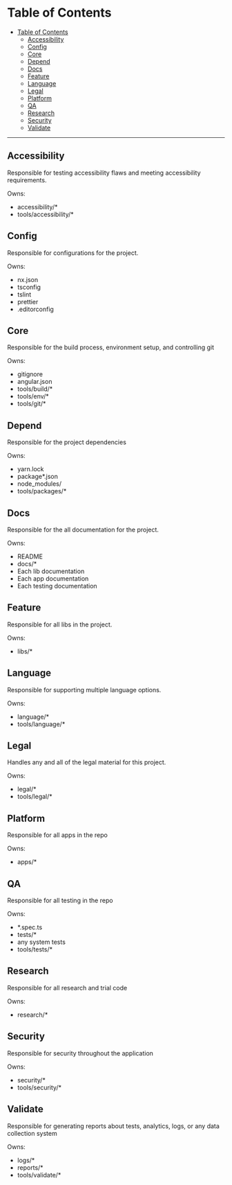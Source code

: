 # Table of Contents

- [Table of Contents](#table-of-contents)
  - [Accessibility](#accessibility)
  - [Config](#config)
  - [Core](#core)
  - [Depend](#depend)
  - [Docs](#docs)
  - [Feature](#feature)
  - [Language](#language)
  - [Legal](#legal)
  - [Platform](#platform)
  - [QA](#qa)
  - [Research](#research)
  - [Security](#security)
  - [Validate](#validate)

---

## Accessibility

Responsible for testing accessibility flaws and meeting accessibility requirements.

Owns:

- accessibility/\*
- tools/accessibility/\*

## Config

Responsible for configurations for the project.

Owns:

- nx.json
- tsconfig
- tslint
- prettier
- .editorconfig

## Core

Responsible for the build process, environment setup, and controlling git

Owns:

- gitignore
- angular.json
- tools/build/\*
- tools/env/\*
- tools/git/\*

## Depend

Responsible for the project dependencies

Owns:

- yarn.lock
- package\*.json
- node_modules/
- tools/packages/\*

## Docs

Responsible for the all documentation for the project.

Owns:

- README
- docs/\*
- Each lib documentation
- Each app documentation
- Each testing documentation

## Feature

Responsible for all libs in the project.

Owns:

- libs/\*

## Language

Responsible for supporting multiple language options.

Owns:

- language/\*
- tools/language/\*

## Legal

Handles any and all of the legal material for this project.

Owns:

- legal/\*
- tools/legal/\*

## Platform

Responsible for all apps in the repo

Owns:

- apps/\*

## QA

Responsible for all testing in the repo

Owns:

- \*.spec.ts
- tests/\*
- any system tests
- tools/tests/\*

## Research

Responsible for all research and trial code

Owns:

- research/\*

## Security

Responsible for security throughout the application

Owns:

- security/\*
- tools/security/\*

## Validate

Responsible for generating reports about tests, analytics, logs, or any data collection system

Owns:

- logs/\*
- reports/\*
- tools/validate/\*
